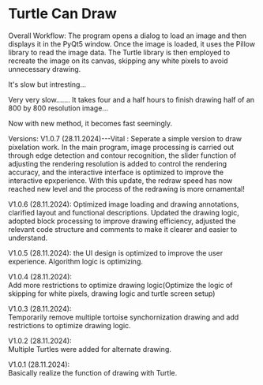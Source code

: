 # Turtle Can Draw
Overall Workflow:
    The program opens a dialog to load an image and then displays it in the PyQt5 window.
    Once the image is loaded, it uses the Pillow library to read the image data.
    The Turtle library is then employed to recreate the image on its canvas, skipping any white pixels to avoid unnecessary drawing.

It's slow but intresting...

Very very slow.......
It takes four and a half hours to finish drawing half of an 800 by 800 resolution image...

Now with new method, it becomes fast seemingly.

Versions:
V1.0.7 (28.11.2024)---Vital :
    Seperate a simple version to draw pixelation work. In the main program, image processing is carried out through edge detection and contour recognition, the slider function of adjusting the rendering resolution is added to control the rendering accuracy, and the interactive interface is optimized to improve the interactive epxperience.
    With this update, the redraw speed has now reached new level and the process of the redrawing is more ornamental!

V1.0.6 (28.11.2024):
    Optimized image loading and drawing annotations, clarified layout and functional descriptions. Updated the drawing logic, adopted block processing to improve drawing efficiency, adjusted the relevant code structure and comments to make it clearer and easier to understand.

V1.0.5 (28.11.2024):
    the UI design is optimized to improve the user experience. Algorithm logic is optimizing.

V1.0.4 (28.11.2024):  
    Add more restrictions to optimize drawing logic(Optimize the logic of skipping for white pixels, drawing logic and turtle screen setup)

V1.0.3 (28.11.2024):  
    Temporarily remove multiple tortoise synchornization drawing and add restrictions to optimize drawing logic.

V1.0.2 (28.11.2024):  
    Multiple Turtles were added for alternate drawing.

V1.0.1 (28.11.2024):  
    Basically realize the function of drawing with Turtle.
